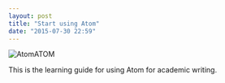 ```yaml
---
layout: post
title: "Start using Atom"
date: "2015-07-30 22:59"
---
```

![Atom](https://atom.io/favicon.ico)ATOM

This is the learning guide for using Atom for academic writing.
